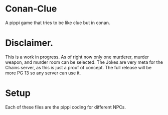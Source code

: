 # Conan-Clue
A pippi game that tries to be like clue but in conan.

# Disclaimer.
This is a work in progress. As of right now only one murderer, murder weapon, and murder room can be selected. The Jokes are very meta for the Chains server, as this is just a proof of concept. The full release will be more PG 13 so any server can use it.

# Setup

Each of these files are the pippi coding for different NPCs. 
